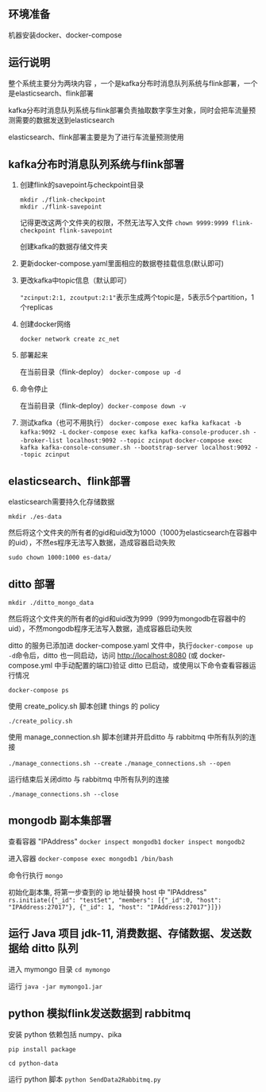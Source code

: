 ## 环境准备
机器安装docker、docker-compose
## 运行说明
整个系统主要分为两块内容 ，一个是kafka分布时消息队列系统与flink部署，一个是elasticsearch、flink部署

kafka分布时消息队列系统与flink部署负责抽取数字孪生对象，同时会把车流量预测需要的数据发送到elasticsearch

elasticsearch、flink部署主要是为了进行车流量预测使用
## kafka分布时消息队列系统与flink部署

1. 创建flink的savepoint与checkpoint目录
    ```
    mkdir ./flink-checkpoint
    mkdir ./flink-savepoint
    ```
    
    记得更改这两个文件夹的权限，不然无法写入文件
    `chown 9999:9999 flink-checkpoint flink-savepoint`

    创建kafka的数据存储文件夹
    
2. 更新docker-compose.yaml里面相应的数据卷挂载信息(默认即可)

3. 更改kafka中topic信息（默认即可）

    `"zcinput:2:1, zcoutput:2:1"`表示生成两个topic是，5表示5个partition，1个replicas
4. 创建docker网络

    `docker network create zc_net`

4. 部署起来
   
   在当前目录（flink-deploy） `docker-compose up -d`

5. 命令停止

    在当前目录（flink-deploy）`docker-compose down -v`

6. 测试kafka（也可不用执行）
    `docker-compose exec kafka kafkacat -b kafka:9092 -L`
    `docker-compose exec kafka kafka-console-producer.sh --broker-list localhost:9092 --topic zcinput`
    `docker-compose exec kafka kafka-console-consumer.sh --bootstrap-server localhost:9092 --topic zcinput`
## elasticsearch、flink部署

elasticsearch需要持久化存储数据

`mkdir ./es-data`

然后将这个文件夹的所有者的gid和uid改为1000（1000为elasticsearch在容器中的uid），不然es程序无法写入数据，造成容器启动失败

`sudo chown 1000:1000 es-data/`


## ditto 部署

`mkdir ./ditto_mongo_data`

然后将这个文件夹的所有者的gid和uid改为999（999为mongodb在容器中的uid），不然mongodb程序无法写入数据，造成容器启动失败

ditto 的服务已添加进 docker-compose.yaml 文件中，执行`docker-compose up -d`命令后，ditto 也一同启动，访问 [http://localhost:8080](http://localhost:8080) (或 docker-compose.yml 中手动配置的端口)验证 ditto 已启动，或使用以下命令查看容器运行情况  

`docker-compose ps`

使用 create_policy.sh 脚本创建 things 的 policy

`./create_policy.sh`

使用 manage_connection.sh 脚本创建并开启ditto 与 rabbitmq 中所有队列的连接

`./manage_connections.sh --create`
`./manage_connections.sh --open`


运行结束后关闭ditto 与 rabbitmq 中所有队列的连接

`./manage_connections.sh --close`





## mongodb 副本集部署

查看容器 "IPAddress"
`docker inspect mongodb1`
`docker inspect mongodb2`

进入容器
`docker-compose exec mongodb1 /bin/bash`

命令行执行
`mongo`

初始化副本集, 将第一步查到的 ip 地址替换 host 中 "IPAddress"
`rs.initiate({"_id": "testSet", "members": [{"_id":0, "host":  "IPAddress:27017"}, {"_id": 1, "host": "IPAddress:27017"}]})`


## 运行 Java 项目 jdk-11, 消费数据、存储数据、发送数据给 ditto 队列
进入 mymongo 目录
`cd mymongo`

运行
`java -jar mymongo1.jar`


## python 模拟flink发送数据到 rabbitmq 


安装 python 依赖包括 numpy、pika

`pip install package`

`cd python-data`

运行 python 脚本
`python SendData2Rabbitmq.py`

